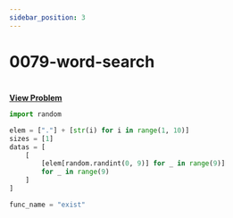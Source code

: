 ```yaml
---
sidebar_position: 3
---
```


# 0079-word-search
#
[**View Problem**](https://leetcode.com/problems/word-search)

```python 0079-word-search
import random

elem = ["."] + [str(i) for i in range(1, 10)]
sizes = [1]
datas = [
    [
        [elem[random.randint(0, 9)] for _ in range(9)]
        for _ in range(9)
    ]
]

func_name = "exist"
```